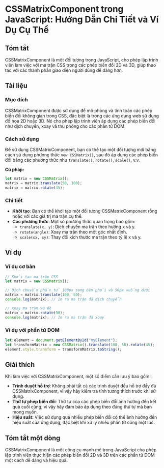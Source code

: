 <!--
Meta Description: # CSSMatrixComponent trong JavaScript: Hướng Dẫn Chi Tiết và Ví Dụ Cụ Thể ## Tóm tắt CSSMatrixComponent là một đối tượng trong JavaScript, cho phép lậ...
Meta Keywords: các, dụng, matrix, phép, một
-->

# CSSMatrixComponent trong JavaScript: Hướng Dẫn Chi Tiết và Ví Dụ Cụ Thể

## Tóm tắt
CSSMatrixComponent là một đối tượng trong JavaScript, cho phép lập trình viên làm việc với ma trận CSS trong các phép biến đổi 2D và 3D, giúp thao tác với các thành phần giao diện người dùng dễ dàng hơn.

## Tài liệu
### Mục đích
CSSMatrixComponent được sử dụng để mô phỏng và tính toán các phép biến đổi không gian trong CSS, đặc biệt là trong các ứng dụng web sử dụng đồ họa 2D hoặc 3D. Nó cho phép lập trình viên áp dụng các phép biến đổi như dịch chuyển, xoay và thu phóng cho các phần tử DOM.

### Cách sử dụng
Để sử dụng CSSMatrixComponent, bạn có thể tạo một đối tượng mới bằng cách sử dụng phương thức `new CSSMatrix()`, sau đó áp dụng các phép biến đổi bằng các phương thức như `translate()`, `rotate()`, `scale()`, v.v.

**Cú pháp:**
```javascript
let matrix = new CSSMatrix();
matrix = matrix.translate(50, 100);
matrix = matrix.rotate(45);
```

### Chi tiết
- **Khởi tạo**: Bạn có thể khởi tạo một đối tượng CSSMatrixComponent rỗng hoặc với các giá trị ma trận cụ thể.
- **Các phương thức**: Một số phương thức quan trọng bao gồm:
  - `translate(x, y)`: Dịch chuyển ma trận theo hướng x và y.
  - `rotate(angle)`: Xoay ma trận theo một góc nhất định.
  - `scale(sx, sy)`: Thay đổi kích thước ma trận theo tỷ lệ x và y.

## Ví dụ
### Ví dụ cơ bản
```javascript
// Khởi tạo ma trận CSS
let matrix = new CSSMatrix();

// Dịch chuyển phần tử 100px sang bên phải và 50px xuống dưới
matrix = matrix.translate(100, 50);
console.log(matrix); // In ra ma trận đã dịch chuyển

// Xoay ma trận 90 độ
matrix = matrix.rotate(90);
console.log(matrix); // In ra ma trận đã xoay
```

### Ví dụ với phần tử DOM
```javascript
let element = document.getElementById("myElement");
let transformMatrix = new CSSMatrix().translate(100, 50).rotate(45);
element.style.transform = transformMatrix.toString();
```

## Giải thích
Khi làm việc với CSSMatrixComponent, một số điểm cần lưu ý bao gồm:
- **Trình duyệt hỗ trợ**: Không phải tất cả các trình duyệt đều hỗ trợ đầy đủ CSSMatrixComponent, vì vậy hãy kiểm tra tính tương thích trước khi sử dụng.
- **Thứ tự phép biến đổi**: Thứ tự của các phép biến đổi ảnh hưởng đến kết quả cuối cùng, vì vậy hãy đảm bảo áp dụng theo đúng thứ tự mà bạn mong muốn.
- **Hiệu suất**: Việc sử dụng quá nhiều phép biến đổi có thể ảnh hưởng đến hiệu suất của ứng dụng, đặc biệt khi xử lý nhiều phần tử cùng một lúc.

## Tóm tắt một dòng
CSSMatrixComponent là một công cụ mạnh mẽ trong JavaScript cho phép lập trình viên thực hiện các phép biến đổi 2D và 3D trên các phần tử DOM một cách dễ dàng và hiệu quả.